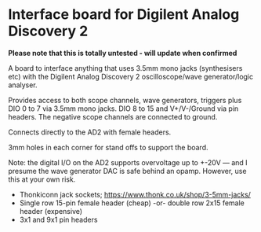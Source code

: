 # Interface board for Digilent Analog Discovery 2

**Please note that this is totally untested - will update when confirmed**

A board to interface anything that uses 3.5mm mono jacks (synthesisers etc) with the Digilent Analog Discovery 2 oscilloscope/wave generator/logic analyser.

Provides access to both scope channels, wave generators, triggers plus DIO 0 to 7 via 3.5mm mono jacks. DIO 8 to 15 and V+/V-/Ground via pin headers. The negative scope channels are connected to ground.

Connects directly to the AD2 with female headers.

3mm holes in each corner for stand offs to support the board.

Note: the digital I/O on the AD2 supports overvoltage up to +-20V — and I presume the wave generator DAC is safe behind an opamp. However, use this at your own risk.

* Thonkiconn jack sockets; https://www.thonk.co.uk/shop/3-5mm-jacks/
* Single row 15-pin female header (cheap) -or- double row 2x15 female header (expensive)
* 3x1 and 9x1 pin headers
